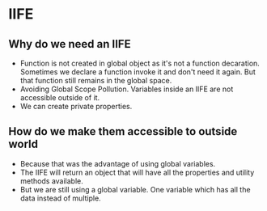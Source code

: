 # IIFE

## Why do we need an IIFE

- Function is not created in global object as it's not a function decaration. Sometimes we declare a function invoke it and don't need it again. But that function still remains in the global space.
- Avoiding Global Scope Pollution. Variables inside an IIFE are not accessible outside of it.
- We can create private properties.


## How do we make them accessible to outside world

- Because that was the advantage of using global variables.
- The IIFE will return an object that will have all the properties and utility methods available.
- But we are still using a global variable. One variable which has all the data instead of multiple.
